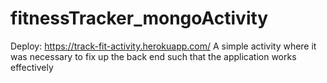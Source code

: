 # fitnessTracker_mongoActivity
Deploy: https://track-fit-activity.herokuapp.com/
A simple activity where it was necessary to fix up the back end such that the application works effectively

